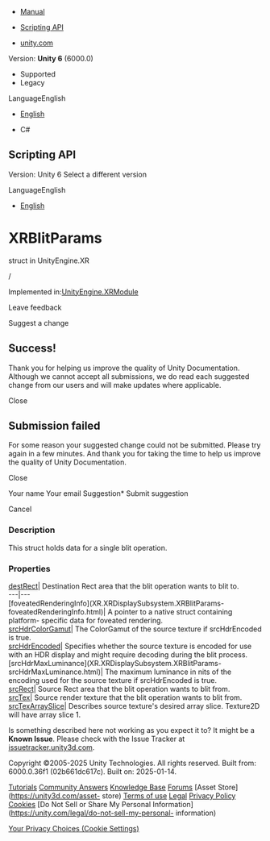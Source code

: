 [ ]()

  * [Manual](../Manual/index.html)
  * [Scripting API](../ScriptReference/index.html)

  * [unity.com](https://unity.com/)

Version: **Unity 6** (6000.0)

  * Supported
  * Legacy

LanguageEnglish

  * [English]()

  * C#

[ ](https://docs.unity3d.com)

## Scripting API

Version: Unity 6 Select a different version

LanguageEnglish

  * [English]()

# XRBlitParams

struct in UnityEngine.XR

/

Implemented in:[UnityEngine.XRModule](UnityEngine.XRModule.html)

Leave feedback

Suggest a change

## Success!

Thank you for helping us improve the quality of Unity Documentation. Although
we cannot accept all submissions, we do read each suggested change from our
users and will make updates where applicable.

Close

## Submission failed

For some reason your suggested change could not be submitted. Please <a>try
again</a> in a few minutes. And thank you for taking the time to help us
improve the quality of Unity Documentation.

Close

Your name Your email Suggestion* Submit suggestion

Cancel

[ ]()

### Description

This struct holds data for a single blit operation.

### Properties

[destRect](XR.XRDisplaySubsystem.XRBlitParams-destRect.html)| Destination Rect
area that the blit operation wants to blit to.  
---|---  
[foveatedRenderingInfo](XR.XRDisplaySubsystem.XRBlitParams-
foveatedRenderingInfo.html)| A pointer to a native struct containing platform-
specific data for foveated rendering.  
[srcHdrColorGamut](XR.XRDisplaySubsystem.XRBlitParams-srcHdrColorGamut.html)|
The ColorGamut of the source texture if srcHdrEncoded is true.  
[srcHdrEncoded](XR.XRDisplaySubsystem.XRBlitParams-srcHdrEncoded.html)|
Specifies whether the source texture is encoded for use with an HDR display
and might require decoding during the blit process.  
[srcHdrMaxLuminance](XR.XRDisplaySubsystem.XRBlitParams-
srcHdrMaxLuminance.html)| The maximum luminance in nits of the encoding used
for the source texture if srcHdrEncoded is true.  
[srcRect](XR.XRDisplaySubsystem.XRBlitParams-srcRect.html)| Source Rect area
that the blit operation wants to blit from.  
[srcTex](XR.XRDisplaySubsystem.XRBlitParams-srcTex.html)| Source render
texture that the blit operation wants to blit from.  
[srcTexArraySlice](XR.XRDisplaySubsystem.XRBlitParams-srcTexArraySlice.html)|
Describes source texture's desired array slice. Texture2D will have array
slice 1.  
  
Is something described here not working as you expect it to? It might be a
**Known Issue**. Please check with the Issue Tracker at
[issuetracker.unity3d.com](https://issuetracker.unity3d.com).

Copyright ©2005-2025 Unity Technologies. All rights reserved. Built from:
6000.0.36f1 (02b661dc617c). Built on: 2025-01-14.

[Tutorials](https://unity3d.com/learn) [Community
Answers](https://answers.unity3d.com) [Knowledge
Base](https://support.unity3d.com/hc/en-us)
[Forums](https://forum.unity3d.com) [Asset Store](https://unity3d.com/asset-
store) [Terms of use](https://docs.unity3d.com/Manual/TermsOfUse.html)
[Legal](https://unity.com/legal) [Privacy
Policy](https://unity.com/legal/privacy-policy)
[Cookies](https://unity.com/legal/cookie-policy) [Do Not Sell or Share My
Personal Information](https://unity.com/legal/do-not-sell-my-personal-
information)

[Your Privacy Choices (Cookie Settings)](javascript:void\(0\);)

